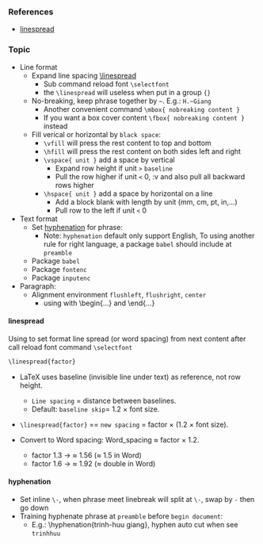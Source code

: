 ### References
- [linespread](https://tex.stackexchange.com/questions/61155/linespacing-without-packages)

### Topic
- Line format
    - Expand line spacing [\linespread](#linespread)
        - Sub command reload font `\selectfont`
        - the `\linespread` will useless when put in a group `{}`
    - No-breaking, keep phrase together by `~`. E.g.: `H.~Giang` 
        - Another convenient command `\mbox{ nobreaking content }`
        - If you want a box cover content `\fbox{ nobreaking content }` instead
    - Fill verical or horizontal by `black space`:
        - `\vfill` will press the rest content to top and bottom
        - `\hfill` will press the rest content on both sides left and right
        - `\vspace{ unit }` add a space by vertical
            - Expand row height if unit `>` `baseline`
            - Pull the row higher if unit `<` 0, :v and also pull all backward rows higher
        - `\hspace{ unit }` add a space by horizontal on a line 
            - Add a block blank with length by unit (mm, cm, pt, in,...)
            - Pull row to the left if unit `<` 0
- Text format
    - Set [hyphenation](#hyphenation) for phrase:
        - Note: `hyphenation` default only support English, To using another rule for right language,
        a package `babel` should include at `preamble`
    - Package `babel`
    - Package `fontenc`
    - Package `inputenc`
- Paragraph:
    - Alignment environment `flushleft`, `flushright`, `center` 
        - using with \begin{...} and \end{...}

#### linespread
Using to set format line spread (or word spacing) from next content after call reload font command `\selectfont` 
```txt
\linespread{factor}
```
- LaTeX uses baseline (invisible line under text) as reference, not row height.
    - `Line spacing` = distance between baselines.
    - Default: `baseline skip`= 1.2 × font size.

- `\linespread{factor}` == `new spacing` = factor × (1.2 × font size).
- Convert to Word spacing: Word_spacing ≈ factor × 1.2.
    - factor 1.3 → ≈ 1.56 (≈ 1.5 in Word)
    - factor 1.6 → ≈ 1.92 (≈ double in Word)





#### hyphenation
- Set inline `\-`, when phrase meet linebreak will split at `\-`, swap by `-` then go down
- Training hyphenate phrase at `preamble` before `begin document`:
    - E.g.: \hyphenation{trinh-huu giang}, hyphen auto cut when see `trinhhuu`